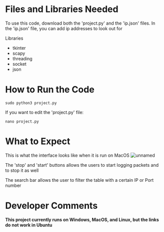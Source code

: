 # Files and Libraries Needed
To use this code, download both the 'project.py' and the 'ip.json' files. 
In the 'ip.json' file, you can add ip addresses to look out for

Libraries
- tkinter
- scapy
- threading
- socket
- json

# How to Run the Code
```sudo python3 project.py```

If you want to edit the 'project.py' file:

```nano project.py```

# What to Expect
This is what the interface looks like when it is run on MacOS
![unnamed](https://github.com/user-attachments/assets/5d40b95a-0bf1-4aa3-86fa-25a900b2c404)

The 'stop' and 'start' buttons allows the users to start logging packets and to stop it as well

The search bar allows the user to filter the table with a certain IP or Port number 

# Developer Comments
**This project currently runs on Windows, MacOS, and Linux, but the links do not work in Ubuntu**
